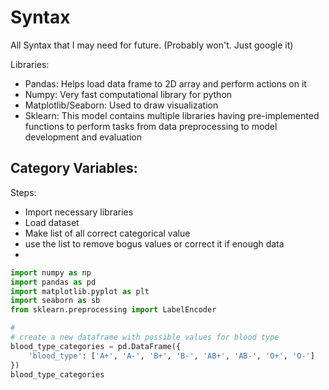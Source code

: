 # Syntax
All Syntax that I may need for future. (Probably won't. Just google it)

Libraries:
- Pandas: Helps load data frame to 2D array and perform actions on it
- Numpy: Very fast computational library for python
- Matplotlib/Seaborn: Used to draw visualization
- Sklearn: This model contains multiple libraries having pre-implemented functions to perform tasks from data preprocessing to model development and evaluation

## Category Variables:
Steps:
- Import necessary libraries
- Load dataset
- Make list of all correct categorical value
- use the list to remove bogus values or correct it if enough data
-
```py
import numpy as np
import pandas as pd
import matplotlib.pyplot as plt
import seaborn as sb
from sklearn.preprocessing import LabelEncoder

#
# create a new dataframe with possible values for blood type
blood_type_categories = pd.DataFrame({
	'blood_type': ['A+', 'A-', 'B+', 'B-', 'AB+', 'AB-', 'O+', 'O-']
})
blood_type_categories

```
